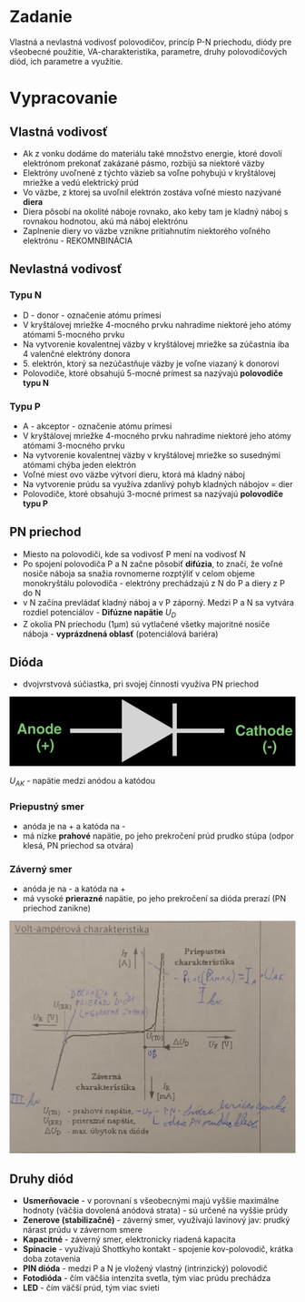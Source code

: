 # Zadanie

Vlastná a nevlastná vodivosť polovodičov, princíp P-N priechodu, diódy pre všeobecné použitie, VA-charakteristika, parametre, druhy polovodičových diód, ich parametre a využitie.

# Vypracovanie

## Vlastná vodivosť

- Ak z vonku dodáme do materiálu také množstvo energie, ktoré dovolí elektrónom prekonať zakázané pásmo, rozbijú sa niektoré väzby
- Elektróny uvoľnené z týchto väzieb sa voľne pohybujú v kryštálovej mriežke a vedú elektrický prúd
- Vo väzbe, z ktorej sa uvoľnil elektrón zostáva voľné miesto nazývané **diera**
- Diera pôsobí na okolité náboje rovnako, ako keby tam je kladný náboj s rovnakou hodnotou, akú má náboj elektrónu
- Zaplnenie diery vo väzbe vznikne pritiahnutím niektorého voľného elektrónu - REKOMNBINÁCIA

## Nevlastná vodivosť

### Typu N

- D - donor - označenie atómu prímesi
- V kryštálovej mriežke 4-mocného prvku nahradíme niektoré jeho atómy atómami 5-mocného prvku
- Na vytvorenie kovalentnej väzby v kryštálovej mriežke sa zúčastnia iba 4 valenčné elektróny donora
- 5\. elektrón, ktorý sa nezúčastňuje väzby je voľne viazaný k donorovi
- Polovodiče, ktoré obsahujú 5-mocné prímest sa nazývajú **polovodiče typu N**

### Typu P

- A - akceptor - označenie atómu prímesi
- V kryštálovej mriežke 4-mocného prvku nahradíme niektoré jeho atómy atómami 3-mocného prvku
- Na vytvorenie kovalentnej väzby v kryštálovej mriežke so susednými atómami chýba jeden elektrón
- Voľné miest ovo väzbe výtvorí dieru, ktorá má kladný náboj
- Na vytvorenie prúdu sa využíva zdanlivý pohyb kladných nábojov = dier
- Polovodiče, ktoré obsahujú 3-mocné prímest sa nazývajú **polovodiče typu P**

## PN priechod

- Miesto na polovodiči, kde sa vodivosť P mení na vodivosť N
- Po spojení polovodiča P a N začne pôsobiť **difúzia**, to značí, že voľné nosiče náboja sa snažia rovnomerne rozptýliť v celom objeme monokryštálu polovodiča - elektróny prechádzajú z N do P a diery z P do N
- v N začína prevládať kladný náboj a v P záporný. Medzi P a N sa vytvára rozdiel potenciálov - **Difúzne napätie** $U_D$
- Z okolia PN priechodu (1μm) sú vytlačené všetky majoritné nosiče náboja - **vyprázdnená oblasť** (potenciálová bariéra)

## Dióda

- dvojvrstvová súčiastka, pri svojej činnosti využíva PN priechod

![dioda](dioda.png)

$U_{AK}$ - napätie medzi anódou a katódou

### Priepustný smer

- anóda je na + a katóda na -
- má nízke **prahové** napätie, po jeho prekročení prúd prudko stúpa (odpor klesá, PN priechod sa otvára)

### Záverný smer

- anóda je na - a katóda na +
- má vysoké **prierazné** napätie, po jeho prekročení sa dióda prerazí (PN priechod zanikne)

![va](va.jpg)

## Druhy diód

- **Usmerňovacie** - v porovnaní s všeobecnými majú vyššie maximálne hodnoty (väčšia dovolená anódová strata) - sú určené na vyššie prúdy
- **Zenerove (stabilizačné)** - záverný smer, využívajú lavínový jav: prudký nárast prúdu v závernom smere
- **Kapacitné** - záverný smer, elektronicky riadená kapacita
- **Spínacie** - využívajú Shottkyho kontakt - spojenie kov-polovodič, krátka doba zotavenia
- **PIN dióda** - medzi P a N je vložený vlastný (intrinzický) polovodič
- **Fotodióda** - čím väčšia intenzita svetla, tým viac prúdu prechádza
- **LED** - čím väčší prúd, tým viac svieti